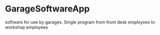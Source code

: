 # GarageSoftwareApp
software for use by garages. Single program from front desk employees to workshop employees
